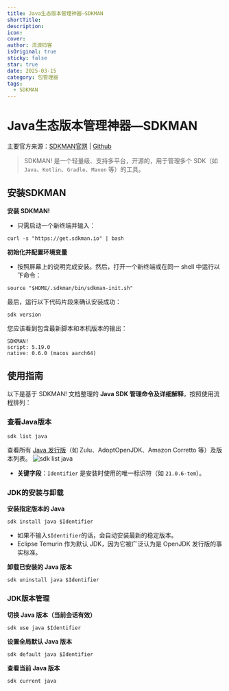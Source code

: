 ```yaml
---
title: Java生态版本管理神器—SDKMAN
shortTitle: 
description: 
icon: 
cover: 
author: 流浪码客
isOriginal: true
sticky: false
star: true
date: 2025-03-15
category: 包管理器
tags:
  - SDKMAN
---
```

# Java生态版本管理神器—SDKMAN

主要官方来源：[SDKMAN官网](https://sdkman.io/) | [Github](https://github.com/sdkman)

> SDKMAN! 是一个轻量级、支持多平台，开源的，用于管理多个 SDK（如 `Java`、`Kotlin`、`Gradle`、`Maven` 等）的工具。

## 安装SDKMAN

**安装 SDKMAN!** 
* 只需启动一个新终端并输入：
```shell
curl -s "https://get.sdkman.io" | bash
```
 **初始化并配置环境变量**
 * 按照屏幕上的说明完成安装。然后，打开一个新终端或在同一 shell 中运行以下命令：
```shell
source "$HOME/.sdkman/bin/sdkman-init.sh"
```
最后，运行以下代码片段来确认安装成功：
```shell
sdk version
```
您应该看到包含最新脚本和本机版本的输出：
```shell
SDKMAN!
script: 5.19.0
native: 0.6.0 (macos aarch64)
```

## 使用指南

 以下是基于 SDKMAN! 文档整理的 **Java SDK 管理命令及详细解释**，按照使用流程排列：
### 查看Java版本
```shell
sdk list java
```
查看所有 [Java 发行版](https://sdkman.io/jdks)（如 Zulu、AdoptOpenJDK、Amazon Corretto 等）及版本列表。
![sdk list java](http://img.geekyspace.cn/pictures/2025/20250313021115034.png)
* **关键字段**：`Identifier` 是安装时使用的唯一标识符（如 `21.0.6-tem`）。

### JDK的安装与卸载

**安装指定版本的 Java**
```shell
sdk install java $Identifier
```
* 如果不输入`$Identifier`的话，会自动安装最新的稳定版本。
* Eclipse Temurin 作为默认 JDK，因为它被广泛认为是 OpenJDK 发行版的事实标准。


**卸载已安装的 Java 版本**
```shell
sdk uninstall java $Identifier
```
### JDK版本管理

**切换 Java 版本（当前会话有效）**
```shell
sdk use java $Identifier
```

**设置全局默认 Java 版本**
```shell
sdk default java $Identifier
```

**查看当前 Java 版本**
```shell
sdk current java
```


